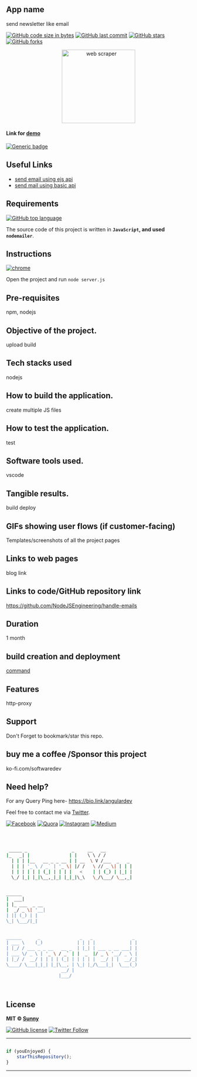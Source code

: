 ## App name
send newsletter like email

[![GitHub code size in bytes](https://img.shields.io/github/languages/code-size/NodeJSEngineering/handle-emails?logo=github&style=social)](https://github.com/NodeJSEngineering/) [![GitHub last commit](https://img.shields.io/github/last-commit/NodeJSEngineering/handle-emails?style=social&logo=git)](https://github.com/NodeJSEngineering/) [![GitHub stars](https://img.shields.io/github/stars/NodeJSEngineering/handle-emails?style=social)](https://github.com/NodeJSEngineering/handle-emails/stargazers) [![GitHub forks](https://img.shields.io/github/forks/NodeJSEngineering/handle-emails?style=social&logo=git)](https://github.com/NodeJSEngineering/handle-emails/network)

<p align="center">
<a href="#">
<img src="./assets/1_bILDQkDQDc74WdmvrZUWXA.png" width="200px" alt="web scraper"/>
</a>
</p>

#### Link for [demo](https://testnodeappnew.herokuapp.com/test) 
[![Generic badge](https://img.shields.io/badge/view-demo-orange)](https://testnodeappnew.herokuapp.com/)

## Useful Links

- [send email using ejs api](http://localhost:3000/send-email)
- [send mail using basic api](http://localhost:3000/basic)


## Requirements

[![GitHub top language](https://img.shields.io/github/languages/top/NodeJSEngineering/handle-emails?logo=html&style=social)](https://github.com/NodeJSEngineering/)

The source code of this project is written in **`JavaScript`, and used `nodemailer`**. 

## Instructions

[![chrome](https://img.shields.io/badge/Open-project-lightgrey.svg?logo=google-chrome&style=popout&logoColor=red)](#)

Open the project and run `node server.js`

## Pre-requisites
npm, nodejs
## Objective of the project.
upload build
## Tech stacks used
nodejs
## How to build the application.
create multiple JS files
## How to test the application.
test
## Software tools used.
vscode
## Tangible results.
build deploy
## GIFs showing user flows (if customer-facing)
Templates/screenshots of all the project pages

## Links to web pages
blog link
## Links to code/GitHub repository link
https://github.com/NodeJSEngineering/handle-emails
## Duration
1 month
## build creation and deployment
[command](https://dashboard.heroku.com/apps/testnodeappnew)
## Features
http-proxy

## Support
Don't Forget to bookmark/star this repo.

## buy me a coffee /Sponsor this project
ko-fi.com/softwaredev

## Need help?
For any Query Ping here- 
https://bio.link/angulardev

Feel free to contact me via [Twitter](https://twitter.com/Sunny_g001).

[![Facebook](https://img.shields.io/badge/Facebook-add-blue.svg?logo=facebook&logoColor=white)](https://www.facebook.com/learnangular2plus/) [![Quora](https://img.shields.io/badge/Quora-ask-red.svg?logo=quora)](https://www.quora.com/profile/Sunny-Gupta-208) [![Instagram](https://img.shields.io/badge/Instagram-follow-purple.svg?logo=instagram&logoColor=white)](https://www.instagram.com/angular_development/) [![Medium](https://img.shields.io/badge/Medium-follow-black.svg?logo=medium&logoColor=white)](https://eraoftech.medium.com/ )


```bash



 _____ _                 _     __   __            
|_   _| |               | |    \ \ / /            
  | | | |__   __ _ _ __ | | __  \ V /___  _   _   
  | | | '_ \ / _` | '_ \| |/ /   \ // _ \| | | |  
  | | | | | | (_| | | | |   <    | | (_) | |_| |  
  \_/ |_| |_|\__,_|_| |_|_|\_\   \_/\___/ \__,_|  
                                                  
                                                  
______                                            
|  ___|                                           
| |_ ___  _ __                                    
|  _/ _ \| '__|                                   
| || (_) | |                                      
\_| \___/|_|                                      
                                                  
                                                  
______      _               _   _               _ 
| ___ \    (_)             | | | |             | |
| |_/ / ___ _ _ __   __ _  | |_| | ___ _ __ ___| |
| ___ \/ _ \ | '_ \ / _` | |  _  |/ _ \ '__/ _ \ |
| |_/ /  __/ | | | | (_| | | | | |  __/ | |  __/_|
\____/ \___|_|_| |_|\__, | \_| |_/\___|_|  \___(_)
                     __/ |                        
                    |___/                         

 


```

## License

**MIT &copy; [Sunny](https://github.com/NodeJSEngineering/handle-emails/blob/master/LICENSE)**

[![GitHub license](https://img.shields.io/github/license/NodeJSEngineering/handle-emails?style=social&logo=github)](https://github.com/NodeJSEngineering/handle-emails/blob/master/LICENSE) [![Twitter Follow](https://img.shields.io/twitter/follow/Sunny_g001?style=social)](#)

---------

```javascript

if (youEnjoyed) {
    starThisRepository();
}

```

-----------


